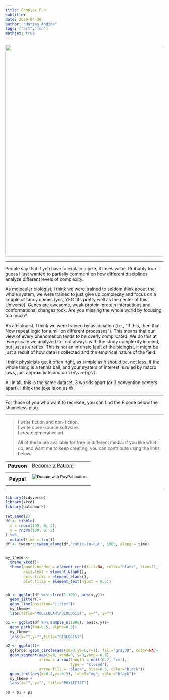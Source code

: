 ```yaml
---
title: Complex Fun
subtitle: 
date: 2020-04-30
author: "Matias Andina"
tags: ["art","fun"]
mathjax: true
---
```





<img src="/post/2020-04-30-complex-fun/index_files/figure-html/unnamed-chunk-2-1.png" width="672" />


*** 

People say that if you have to explain a joke, it loses value. Probably true. I guess I just wanted to partially comment on how different disciplines analyze different levels of complexity.

As molecular biologist, I think we were trained to seldom think about the whole system, we were trained to just give up complexity and focus on a couple of fancy names (yes, YFG fits pretty well as the center of this Universe). Genes are awesome, weak protein-protein interactions and conformational changes rock. Are you missing the whole world by focusing too much?

As a biologist, I think we were trained by association (i.e., "If this, then that. Now repeat logic for a million different processes"). This means that our view of every phenomenon tends to be overly complicated. We do this at every scale we analyze Life, not always with the study complexity in mind, but just as a reflex. This is not an intrinsic fault of the biologist, it might be just a result of how data is collected and the empirical nature of the field.

I think physicists get it often right, as simple as it should be, not less. If the whole thing is a tennis ball, and your system of interest is ruled by macro laws, just approximate and do `\(m\vec{g}\)`. 

All in all, this is the same dataset, 3 worlds apart (or 3 convention centers apart). I think the joke is on us :smile:.

***

For those of you who want to recreate, you can find the R code below the shameless plug.

***

<!--html_preserve--><blockquote>
<p>I write fiction and non-fiction.<br/>
I write open-source software.<br/>
I create generative art.  </p>

<p>All of these are available for free in different media.
If you like what I do, and want me to keep creating, you can contribute using the links below.</p>
</blockquote>
<!--/html_preserve--><!--html_preserve--><table style="width:100%">
  <tr>
  <th>Patreon</th>
  <td>
  <a href="https://www.patreon.com/bePatron?u=25827926" data-patreon-widget-type="become-patron-button">Become a Patron!</a><script async src="https://c6.patreon.com/becomePatronButton.bundle.js"></script>
  </td>
  <tr>
    <td>
    </td>
  </tr>
  <tr>
  <th>Paypal</th>
  <td>
  <form action="https://www.paypal.com/cgi-bin/webscr" method="post" target="_top">
<input type="hidden" name="cmd" value="_donations" />
<input type="hidden" name="business" value="BWWTTZ2XSDAZ8" />
<input type="hidden" name="currency_code" value="USD" />
<input type="image" src="https://www.paypalobjects.com/en_US/i/btn/btn_donate_LG.gif" border="0" name="submit" title="PayPal - The safer, easier way to pay online!" alt="Donate with PayPal button" />
<img alt="" border="0" src="https://www.paypal.com/en_US/i/scr/pixel.gif" width="1" height="1" />
</form>

  </td>
  </tr>
</table>
<!--/html_preserve-->

***


```r
library(tidyverse)
library(xkcd)
library(patchwork)

set.seed(2)
df <- tibble(
  x = rnorm(100, 0, 2),
  y = rnorm(100, 0, 2)
) %>%
  mutate(time = 1:n())
df <- tweenr::tween_along(df,'cubic-in-out', 1000, along = time)


my_theme <-
  theme_xkcd()+
  theme(panel.border = element_rect(fill=NA, color="black", size=1),
        axis.text = element_blank(),
        axis.ticks = element_blank(),
        plot.title = element_text(hjust = 0.5))


p0 <- ggplot(df %>% slice(1:100), aes(x,y))+
  geom_jitter()+
  geom_line(position="jitter")+
  my_theme+
  labs(title="MOLECULAR\nBIOLOGIST", x="", y="")

p1 <- ggplot(df %>% sample_n(1000), aes(x,y))+
  geom_path(lwd=0.5, alpha=0.8)+
  my_theme+
  labs(x="",y="",title="BIOLOGIST")

p2 <- ggplot()+
  ggforce::geom_circle(aes(x0=0,y0=0,r=1), fill="gray30", color=NA)+
  geom_segment(aes(x=0, xend=0, y=0,yend=-0.5),
               arrow = arrow(length = unit(0.2, "cm"),
                             type = "closed"),
               arrow.fill = "black", size=0.5, color="black")+
  geom_text(aes(x=0.2,y=-0.5), label="mg", color="black")+
  my_theme +
  labs(x="", y="", title="PHYSICIST")
  
p0 + p1 + p2
```

